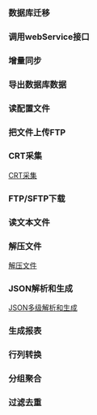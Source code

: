 <!-- ## 的案例积累 -->
### 数据库迁移
### 调用webService接口
### 增量同步
### 导出数据库数据
### 读配置文件
### 把文件上传FTP
### CRT采集

[CRT采集](我的案例积累/CRT采集.md)

### FTP/SFTP下载

### 读文本文件
### 解压文件

[解压文件](我的案例积累/解压文件.md)

### JSON解析和生成

[JSON多级解析和生成](我的案例积累/JSON文件解析生成.md)

### 生成报表
### 行列转换
### 分组聚合
### 过滤去重
